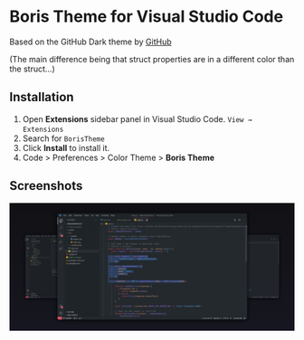 # Boris Theme for Visual Studio Code

Based on the GitHub Dark theme by [GitHub](https://marketplace.visualstudio.com/items?itemName=GitHub.github-vscode-theme)

(The main difference being that struct properties are in a different color than the struct...)

## Installation

1. Open **Extensions** sidebar panel in Visual Studio Code. `View → Extensions`
2. Search for `BorisTheme`
3. Click **Install** to install it.
4. Code > Preferences > Color Theme > **Boris Theme**

## Screenshots

![Theme Overview](shots.png "Overview")




